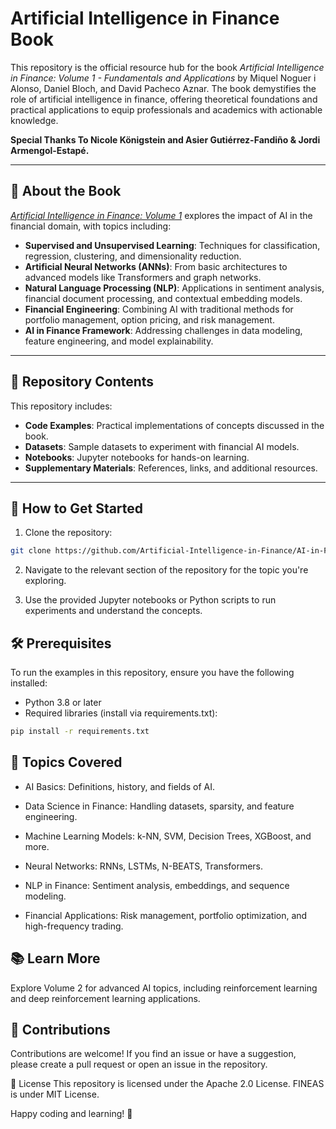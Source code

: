 # Artificial Intelligence in Finance Book

This repository is the official resource hub for the book *Artificial Intelligence in Finance: Volume 1 - Fundamentals and Applications* by Miquel Noguer i Alonso, Daniel Bloch, and David Pacheco Aznar. The book demystifies the role of artificial intelligence in finance, offering theoretical foundations and practical applications to equip professionals and academics with actionable knowledge.

**Special Thanks To Nicole Königstein and Asier Gutiérrez-Fandiño & Jordi Armengol-Estapé.**

---

## 📘 About the Book


*[Artificial Intelligence in Finance: Volume 1](https://www.riskbooks.com/artificial-intelligence-in-finance-volume-1-fundamentals-and-applications)* explores the impact of AI in the financial domain, with topics including:

- **Supervised and Unsupervised Learning**: Techniques for classification, regression, clustering, and dimensionality reduction.
- **Artificial Neural Networks (ANNs)**: From basic architectures to advanced models like Transformers and graph networks.
- **Natural Language Processing (NLP)**: Applications in sentiment analysis, financial document processing, and contextual embedding models.
- **Financial Engineering**: Combining AI with traditional methods for portfolio management, option pricing, and risk management.
- **AI in Finance Framework**: Addressing challenges in data modeling, feature engineering, and model explainability.

---

## 📂 Repository Contents

This repository includes:

- **Code Examples**: Practical implementations of concepts discussed in the book.
- **Datasets**: Sample datasets to experiment with financial AI models.
- **Notebooks**: Jupyter notebooks for hands-on learning.
- **Supplementary Materials**: References, links, and additional resources.

---

## 🚀 How to Get Started

1. Clone the repository:
 ```bash
 git clone https://github.com/Artificial-Intelligence-in-Finance/AI-in-Finance-Book.git
 ```

2. Navigate to the relevant section of the repository for the topic you're exploring.

3. Use the provided Jupyter notebooks or Python scripts to run experiments and understand the concepts.

## 🛠 Prerequisites
To run the examples in this repository, ensure you have the following installed:

- Python 3.8 or later
- Required libraries (install via requirements.txt):
```bash
pip install -r requirements.txt
```

## 📌 Topics Covered

- AI Basics: Definitions, history, and fields of AI.

- Data Science in Finance: Handling datasets, sparsity, and feature engineering.

- Machine Learning Models: k-NN, SVM, Decision Trees, XGBoost, and more.

- Neural Networks: RNNs, LSTMs, N-BEATS, Transformers.

- NLP in Finance: Sentiment analysis, embeddings, and sequence modeling.

- Financial Applications: Risk management, portfolio optimization, and high-frequency trading.


## 📚 Learn More

Explore Volume 2 for advanced AI topics, including reinforcement learning and deep reinforcement learning applications.

## 🤝 Contributions
Contributions are welcome! If you find an issue or have a suggestion, please create a pull request or open an issue in the repository.

📝 License
This repository is licensed under the Apache 2.0 License. FINEAS is under MIT License.

Happy coding and learning! 🚀

